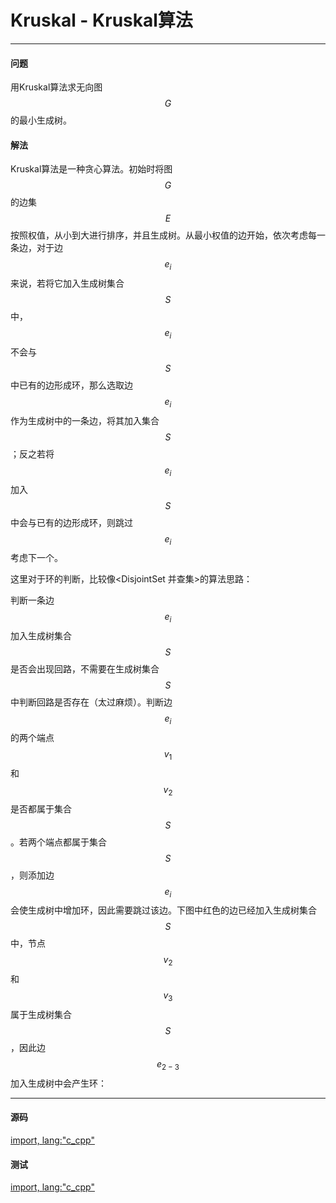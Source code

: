 # Kruskal - Kruskal算法

--------

#### 问题

用Kruskal算法求无向图$$ G $$的最小生成树。

#### 解法

Kruskal算法是一种贪心算法。初始时将图$$ G $$的边集$$ E $$按照权值，从小到大进行排序，并且生成树。从最小权值的边开始，依次考虑每一条边，对于边$$ e_i $$来说，若将它加入生成树集合$$ S $$中，$$ e_i $$不会与$$ S $$中已有的边形成环，那么选取边$$ e_i $$作为生成树中的一条边，将其加入集合$$ S $$；反之若将$$ e_i $$加入$$ S $$中会与已有的边形成环，则跳过$$ e_i $$考虑下一个。

这里对于环的判断，比较像&lt;DisjointSet 并查集&gt;的算法思路：

判断一条边$$ e_i $$加入生成树集合$$ S $$是否会出现回路，不需要在生成树集合$$ S $$中判断回路是否存在（太过麻烦）。判断边$$ e_i $$的两个端点$$ v_1 $$和$$ v_2 $$是否都属于集合$$ S $$。若两个端点都属于集合$$ S $$，则添加边$$ e_i $$会使生成树中增加环，因此需要跳过该边。下图中红色的边已经加入生成树集合$$ S $$中，节点$$ v_2 $$和$$ v_3 $$属于生成树集合$$ S $$，因此边$$ e_{2-3} $$加入生成树中会产生环：

--------

#### 源码

[import, lang:"c_cpp"](../../../../src/GraphTheory/MinimumSpanningTree/Kruskal.h)

#### 测试

[import, lang:"c_cpp"](../../../../src/GraphTheory/MinimumSpanningTree/Kruskal.cpp)
